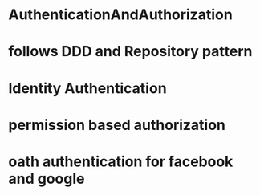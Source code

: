 # AuthenticationAndAuthorization
# follows DDD and Repository pattern
# Identity Authentication 
# permission based authorization
# oath authentication for facebook and google